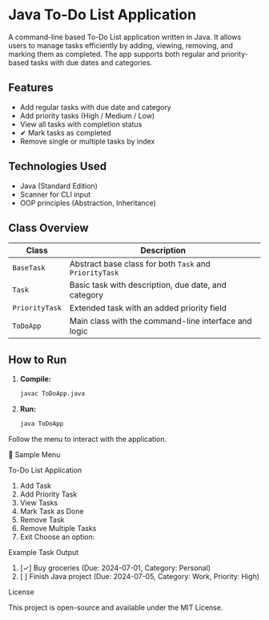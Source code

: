# Java To-Do List Application

A command-line based To-Do List application written in Java. It allows users to manage tasks efficiently by adding, viewing, removing, and marking them as completed. The app supports both regular and priority-based tasks with due dates and categories.

## Features

- Add regular tasks with due date and category
- Add priority tasks (High / Medium / Low)
- View all tasks with completion status
- ✔ Mark tasks as completed
- Remove single or multiple tasks by index

## Technologies Used

- Java (Standard Edition)
- Scanner for CLI input
- OOP principles (Abstraction, Inheritance)

## Class Overview

| Class              | Description |
|--------------------|-------------|
| `BaseTask`         | Abstract base class for both `Task` and `PriorityTask` |
| `Task`             | Basic task with description, due date, and category |
| `PriorityTask`     | Extended task with an added priority field |
| `ToDoApp`          | Main class with the command-line interface and logic |

## How to Run

1. **Compile:**
   ```bash
   javac ToDoApp.java

2. **Run:**
    ```bash
    java ToDoApp

Follow the menu to interact with the application.

📝 Sample Menu

To-Do List Application
1. Add Task
2. Add Priority Task
3. View Tasks
4. Mark Task as Done
5. Remove Task
6. Remove Multiple Tasks
7. Exit
Choose an option: 

Example Task Output

1. [✓] Buy groceries (Due: 2024-07-01, Category: Personal)
2. [ ] Finish Java project (Due: 2024-07-05, Category: Work, Priority: High)

License

This project is open-source and available under the MIT License.
